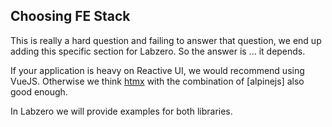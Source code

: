 ## Choosing FE Stack

This is really a hard question and failing to answer that question, we end up adding this specific section for Labzero. So the answer is ... it depends.

If your application is heavy on Reactive UI, we would recommend using VueJS. Otherwise we think [htmx] with the combination of [alpinejs] also good enough.

In Labzero we will provide examples for both libraries.

[htmx]:htmx.md
